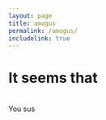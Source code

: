 ```yaml
---
layout: page
title: amogus
permalink: /amogus/
includelink: true
---
```


<h1> It seems that </h1>
<br> You sus </br>